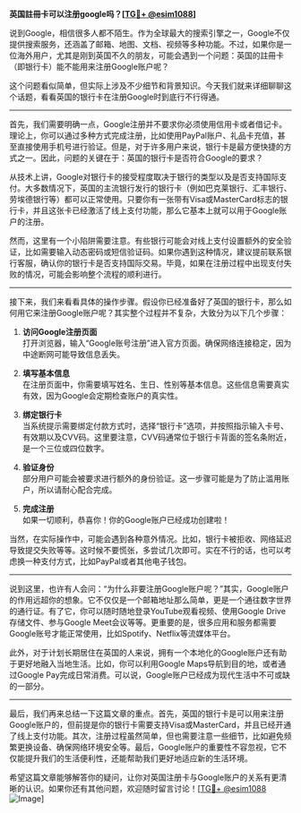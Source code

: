 **英国註冊卡可以注册google吗？[[TG💪+ @esim1088](https://t.me/s/esim1088)]**

说到Google，相信很多人都不陌生。作为全球最大的搜索引擎之一，Google不仅提供搜索服务，还涵盖了邮箱、地图、文档、视频等多种功能。不过，如果你是一位海外用户，尤其是刚到英国不久的朋友，可能会遇到一个问题：英国的註冊卡（即银行卡）能不能用来注册Google账户呢？

这个问题看似简单，但实际上涉及不少细节和背景知识。今天我们就来详细聊聊这个话题，看看英国的银行卡在注册Google时到底行不行得通。

---

首先，我们需要明确一点，Google注册并不要求你必须使用信用卡或者借记卡。理论上，你可以通过多种方式完成注册，比如使用PayPal账户、礼品卡充值，甚至直接使用手机号进行验证。但是，对于许多用户来说，银行卡是最方便快捷的方式之一。因此，问题的关键在于：英国的银行卡是否符合Google的要求？

从技术上讲，Google对银行卡的接受程度取决于银行的类型以及是否支持国际支付。大多数情况下，英国的主流银行发行的银行卡（例如巴克莱银行、汇丰银行、劳埃德银行等）都可以正常使用。只要你有一张带有Visa或MasterCard标志的银行卡，并且这张卡已经激活了线上支付功能，那么它基本上就可以用于Google账户的注册。

然而，这里有一个小陷阱需要注意。有些银行可能会对线上支付设置额外的安全验证，比如需要输入动态密码或短信验证码。如果你遇到这种情况，建议提前联系银行客服，确认你的银行卡是否支持国际交易。毕竟，如果在注册过程中出现支付失败的情况，可能会影响整个流程的顺利进行。

---

接下来，我们来看看具体的操作步骤。假设你已经准备好了英国的银行卡，那么如何用它来注册Google账户呢？其实整个过程并不复杂，大致分为以下几个步骤：

1. **访问Google注册页面**  
   打开浏览器，输入“Google账号注册”进入官方页面。确保网络连接稳定，因为中途断网可能导致信息丢失。

2. **填写基本信息**  
   在注册页面中，你需要填写姓名、生日、性别等基本信息。这些信息需要真实有效，因为Google会定期检查账户的真实性。

3. **绑定银行卡**  
   当系统提示需要绑定付款方式时，选择“银行卡”选项，并按照指示输入卡号、有效期以及CVV码。这里要注意，CVV码通常位于银行卡背面的签名条附近，是一个三位或四位数字。

4. **验证身份**  
   部分用户可能会被要求进行额外的身份验证。这一步骤可能是为了防止滥用账户，所以请耐心配合完成。

5. **完成注册**  
   如果一切顺利，恭喜你！你的Google账户已经成功创建啦！

当然，在实际操作中，可能会遇到各种意外情况。比如，银行卡被拒收、网络延迟导致提交失败等等。这时候不要慌张，多尝试几次即可。实在不行的话，也可以考虑换一种支付方式，比如PayPal或者其他电子钱包。

---

说到这里，也许有人会问：“为什么非要注册Google账户呢？”其实，Google账户的作用远超你的想象。它不仅仅是一个邮箱地址那么简单，更是一个通往数字世界的通行证。有了它，你可以随时随地登录YouTube观看视频、使用Google Drive存储文件、参与Google Meet会议等等。更重要的是，很多应用和服务都需要Google账号才能正常使用，比如Spotify、Netflix等流媒体平台。

此外，对于计划长期居住在英国的人来说，拥有一个本地化的Google账户还有助于更好地融入当地生活。比如，你可以利用Google Maps导航到目的地，或者通过Google Pay完成日常消费。可以说，Google账户已经成为现代生活中不可或缺的一部分。

---

最后，我们再来总结一下这篇文章的重点。首先，英国的银行卡是可以用来注册Google账户的，但前提是你的银行卡需要支持Visa或MasterCard，并且已经开通了线上支付功能。其次，注册过程虽然简单，但也需要注意一些细节，比如避免频繁更换设备、确保网络环境安全等。最后，Google账户的重要性不容忽视，它不仅能提升我们的生活便利性，还能帮助我们更好地适应新的生活环境。

希望这篇文章能够解答你的疑问，让你对英国注册卡与Google账户的关系有更清晰的认识。如果你还有其他问题，欢迎随时留言讨论！[[TG💪+ @esim1088](https://t.me/s/esim1088) ![Image](https://i.postimg.cc/4NQfJmqS/Snipaste-2025-05-13-00-14-12.png)]